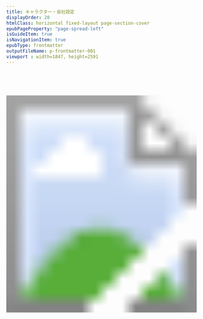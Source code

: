 ```yaml
---
title: キャラクター・会社設定
displayOrder: 20
htmlClass: horizontal fixed-layout page-section-cover
epubPageProperty: "page-spread-left"
isGuideItem: true
isNavigationItem: true
epubType: frontmatter
outputFileName: p-frontmatter-001
viewport : width=1847, height=2591
---
```

<p><svg xmlns="http://www.w3.org/2000/svg" version="1.1" xmlns:xlink="http://www.w3.org/1999/xlink" width="100%" height="100%" viewBox="0 0 1847 2591" role="img" aria-label="キャラクター・会社設定"><image width="1847" height="2591" xlink:href="../image/characters.png"/></svg></p>